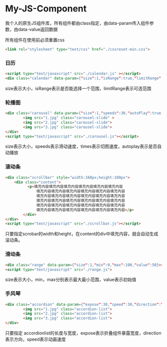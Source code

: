 # My-JS-Component
我个人的原生JS组件库，所有组件都由class指定，由data-param传入组件参数，由data-value返回数据

所有组件在使用前必须重置css

```html
<link rel="stylesheet" type="text/css" href="./cssreset-min.css">
```

### 日历

```html
<script type="text/javascript" src="./calendar.js" ></script>
<div class="calendar" data-param={"size":1,"isRange":true,"limitRange":[20180101,20180201]}>
```

size表示大小，isRange表示是否能选择一个范围，limitRange表示可选范围

### 轮播图

```html
<div class="carousel" data-param={"size":1,"speeds":30,"autoPlay":true,"times":3000}>
        <img src="1.jpg" class="carousel-slide" >
        <img src="2.jpg" class="carousel-slide">
        <img src="3.jpg" class="carousel-slide">
</div>
<script type="text/javascript" src="./carousel.js"></script>
```

size表示大小，speeds表示滑动速度，times表示切图速度，autoplay表示是否自动播放

### 滚动条

```html
<div class="scrollbar" style="width:160px;height:100px">
    <div class="content">
          <p>填充内容填充内容填充内容填充内容填充内容填充内容
              填充内容填充内容填充内容填充内容填充内容填充内容
              填充内容填充内容填充内容填充内容填充内容填充内容
              填充内容填充内容填充内容填充内容填充内容填充内容
              填充内容填充内容填充内容填充内容填充内容填充内容
              填充内容填充内容填充内容填充内容填充内容填充内容</p>
        </div>
</div>
<script type="text/javascript" src="./scrollbar.js"></script>
```

只要指定scrobar的width和height，在content的div中填充内容，就会自动生成滚动条。

### 滑动条

```html
<div class="range" data-param={"size":1,"min":0,"max":100,"value":50}></div>
<script type="text/javascript" src="./range.js">
```

size表示大小，min，max分别表示最大最小范围，value表示初始值

### 手风琴

```html
<div class="accordion" data-param={"expose":30,"speed":30,"direction":"x"}>
        <img src="1.jpg" class="accordion-list">
        <img src="2.jpg" class="accordion-list">
        <img src="3.jpg" class="accordion-list">
</div>
```

只要指定 accordionlist的长度与宽度，expose表示折叠组件暴露宽度，direction表示方向，speed表示动画速度